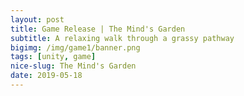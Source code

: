 ```yaml
---
layout: post
title: Game Release | The Mind's Garden
subtitle: A relaxing walk through a grassy pathway
bigimg: /img/game1/banner.png
tags: [unity, game]
nice-slug: The Mind's Garden
date: 2019-05-18
---
```


